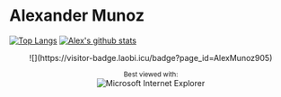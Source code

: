 # Alexander Munoz
[![Top Langs](https://github-readme-stats.vercel.app/api/top-langs/?username=AlexMunoz905&theme=dracula&count_private=true&exclude_repo=WGJ-154)](https://github.com/AlexMunoz905)
[![Alex's github stats](https://github-readme-stats.vercel.app/api?username=AlexMunoz905&count_private=true&show_icons=true&theme=dracula)](https://github.com/AlexMunoz905)
<div align="center">
  ![](https://visitor-badge.laobi.icu/badge?page_id=AlexMunoz905)
</div>
<div align="center">

<sup>Best viewed with:</sup><br />![Microsoft Internet Explorer](https://user-images.githubusercontent.com/282759/84683523-52f97980-af05-11ea-9da0-639e1c368536.gif)

</div>
